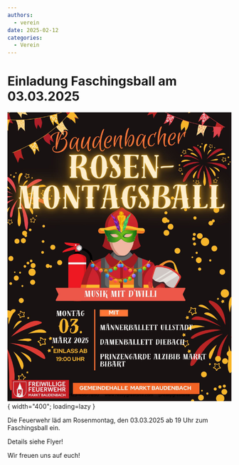 ```yaml
---
authors: 
  - verein
date: 2025-02-12
categories:
  - Verein
---
```


# Einladung Faschingsball am 03.03.2025

![Banner](../assets/news/2025/faschingsball.jpeg){ width="400"; loading=lazy }

Die Feuerwehr läd am Rosenmontag, den 03.03.2025 ab 19 Uhr zum Faschingsball ein.

Details siehe Flyer!

Wir freuen uns auf euch!